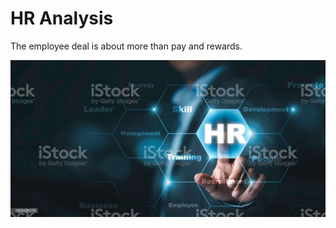 # HR Analysis

The employee deal is about more than pay and rewards. 

![](istockphoto-1325421270-1024x1024.jpg)
